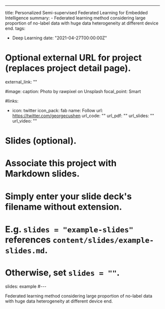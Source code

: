 ---
title: Personalized Semi-supervised Federated Learning for Embedded Intelligence
summary: -	Federated learning method considering large proportion of no-label data with huge data heterogeneity at different device end.
tags:
- Deep Learning
date: "2021-04-27T00:00:00Z"

# Optional external URL for project (replaces project detail page).
external_link: ""

#image:
  caption: Photo by rawpixel on Unsplash
  focal_point: Smart

#links:
- icon: twitter
  icon_pack: fab
  name: Follow
  url: https://twitter.com/georgecushen
url_code: ""
url_pdf: ""
url_slides: ""
url_video: ""

# Slides (optional).
#   Associate this project with Markdown slides.
#   Simply enter your slide deck's filename without extension.
#   E.g. `slides = "example-slides"` references `content/slides/example-slides.md`.
#   Otherwise, set `slides = ""`.
slides: example
#---

Federated learning method considering large proportion of no-label data with huge data heterogeneity at different device end.
